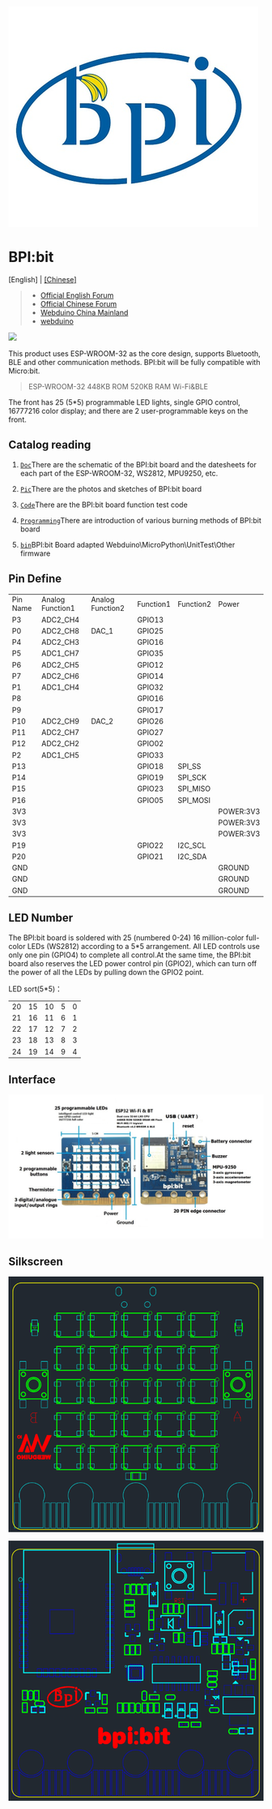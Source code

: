 ![logo](/pic/logo.jpg)                                     

# BPI:bit

[English] | [[Chinese]](/README.md)

> - [Official English Forum](http://forum.banana-pi.org/c/bpi-webduino/BPI-Webduino)
> - [Official Chinese Forum](https://forum.banana-pi.org.cn/c/bpi-webduino)
> - [Webduino China Mainland](https://webduino.com.cn/site/)
> - [webduino](https://webduino.io/)

![](https://forum.banana-pi.org.cn/uploads/default/original/2X/7/701a545ab3d423851845b746f7cc4c588c36a561.JPG)

This product uses ESP-WROOM-32 as the core design, supports Bluetooth, BLE and other communication methods. BPI:bit will be fully compatible with Micro:bit.

> ESP-WROOM-32
> 448KB ROM
> 520KB RAM
> Wi-Fi&BLE

The front has 25 (5*5) programmable LED lights, single GPIO control, 16777216 color display; and there are 2 user-programmable keys on the front.

## Catalog reading

1. [`Doc`](/Doc)There are the schematic of the BPI:bit board and the datesheets for each part of the ESP-WROOM-32, WS2812, MPU9250, etc.

2. [`Pic`](/Pic)There are the photos and sketches of BPI:bit board

3. [`Code`](/Code)There are the BPI:bit board function test code

4. [`Programming`](/Programing)There are introduction of various burning methods of BPI:bit board

5. [`bin`](/bin)BPI:bit Board adapted Webduino\MicroPython\UnitTest\Other firmware

## Pin Define

<table>
  <tr><td>Pin Name</td><td>Analog Function1</td><td>Analog Function2</td><td>Function1</td><td>Function2</td><td>Power</td></tr>
  <tr><td>P3</td><td>ADC2_CH4</td><td></td><td>GPIO13</td><td></td><td></td></tr>
  <tr><td>P0</td><td>ADC2_CH8</td><td>DAC_1</td><td>GPIO25</td><td></td><td></td></tr>
  <tr><td>P4</td><td>ADC2_CH3</td><td></td><td>GPIO16</td><td></td><td></td></tr>
  <tr><td>P5</td><td>ADC1_CH7</td><td></td><td>GPIO35</td><td></td><td></td></tr>
  <tr><td>P6</td><td>ADC2_CH5</td><td></td><td>GPIO12</td><td></td><td></td></tr>
  <tr><td>P7</td><td>ADC2_CH6</td><td></td><td>GPIO14</td><td></td><td></td></tr>
  <tr><td>P1</td><td>ADC1_CH4</td><td></td><td>GPIO32</td><td></td><td></td></tr>
  <tr><td>P8</td><td></td><td></td><td>GPIO16</td><td></td><td></td></tr>
  <tr><td>P9</td><td></td><td></td><td>GPIO17</td><td></td><td></td></tr>
  <tr><td>P10</td><td>ADC2_CH9</td><td>DAC_2</td><td>GPIO26</td><td></td><td></td></tr>
  <tr><td>P11</td><td>ADC2_CH7</td><td></td><td>GPIO27</td><td></td><td></td></tr>
  <tr><td>P12</td><td>ADC2_CH2</td><td></td><td>GPIO02</td><td></td><td></td></tr>
  <tr><td>P2</td><td>ADC1_CH5</td><td></td><td>GPIO33</td><td></td><td></td></tr>
  <tr><td>P13</td><td></td><td></td><td>GPIO18</td><td>SPI_SS</td><td></td></tr>
  <tr><td>P14</td><td></td><td></td><td>GPIO19</td><td>SPI_SCK</td><td></td></tr>
  <tr><td>P15</td><td></td><td></td><td>GPIO23</td><td>SPI_MISO</td><td></td></tr>
  <tr><td>P16</td><td></td><td></td><td>GPIO05</td><td>SPI_MOSI</td><td></td></tr>
  <tr><td>3V3</td><td></td><td></td><td></td><td></td><td>POWER:3V3</td></tr>
  <tr><td>3V3</td><td></td><td></td><td></td><td></td><td>POWER:3V3</td></tr>
  <tr><td>3V3</td><td></td><td></td><td></td><td></td><td>POWER:3V3</td></tr>
  <tr><td>P19</td><td></td><td></td><td>GPIO22</td><td>I2C_SCL</td><td></td></tr>
  <tr><td>P20</td><td></td><td></td><td>GPIO21</td><td>I2C_SDA</td><td></td></tr>
  <tr><td>GND</td><td></td><td></td><td></td><td></td><td>GROUND</td></tr>
  <tr><td>GND</td><td></td><td></td><td></td><td></td><td>GROUND</td></tr>
  <tr><td>GND</td><td></td><td></td><td></td><td></td><td>GROUND</td></tr>
</table>


## LED Number

The BPI:bit board is soldered with 25 (numbered 0-24) 16 million-color full-color LEDs (WS2812) according to a 5*5 arrangement. All LED controls use only one pin (GPIO4) to complete all control.At the same time, the BPI:bit board also reserves the LED power control pin (GPIO2), which can turn off the power of all the LEDs by pulling down the GPIO2 point.

LED sort(5*5)：

<table>
  <tr>  <td>20</td>  <td>15</td>  <td>10</td>  <td>5</td>  <td>0</td>  </tr>
  <tr>  <td>21</td>  <td>16</td>  <td>11</td>  <td>6</td>  <td>1</td>  </tr>
  <tr>  <td>22</td>  <td>17</td>  <td>12</td>  <td>7</td>  <td>2</td>  </tr>
  <tr>  <td>23</td>  <td>18</td>  <td>13</td>  <td>8</td>  <td>3</td>  </tr>
  <tr>  <td>24</td>  <td>19</td>  <td>14</td>  <td>9</td>  <td>4</td>  </tr>
</table>

## Interface

![Interface EN](/pic/Interface_EN.JPG)

## Silkscreen

![](/pic/top.png)

![](/pic/bot.png)
